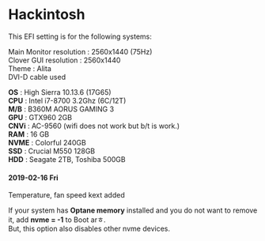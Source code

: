 # Hackintosh
This EFI setting is for the following systems:
	
 Main Monitor resolution : 2560x1440 (75Hz)  
 Clover GUI resolution : 2560x1440  
 Theme : Alita  
 DVI-D cable used  
	
 **OS** : High Sierra 10.13.6 (17G65)  
 **CPU** : Intel i7-8700 3.2Ghz (6C/12T)  
 **M/B** : B360M AORUS GAMING 3  
 **GPU** : GTX960 2GB  
 **CNVi** : AC-9560 (wifi does not work but b/t is work.)  
 **RAM** : 16 GB  
 **NVME** : Colorful 240GB  
 **SSD** : Crucial M550 128GB  
 **HDD** : Seagate 2TB, Toshiba 500GB 


#### 2019-02-16 Fri
Temperature, fan speed kext added

If your system has **Optane memory** installed and you do not want to remove it, add **nvme = -1** to Boot arㅎ.  
But, this option also disables other nvme devices.
